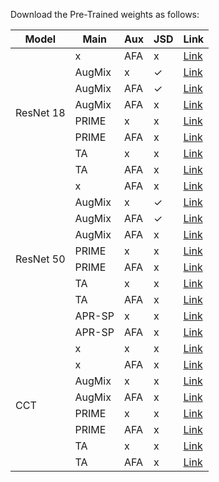 Download the Pre-Trained weights as follows:

<table>
<thead>
  <tr>
    <th>Model</th>
    <th>Main</th>
    <th>Aux</th>
    <th>JSD</th>
    <th>Link</th>
  </tr>
</thead>
<tbody>
  <tr>
    <td rowspan="8">ResNet 18</td>
    <td>x</td>
    <td>AFA</td>
    <td>x</td>
    <td><a href="https://drive.google.com/file/d/1pEytszxxiujQeIw4Vdf_u7P7q65iztaB/view?usp=sharing">Link</a></td>
  </tr>
  <tr>
    <td>AugMix</td>
    <td>x</td>
    <td>✓</td>
    <td><a href="https://drive.google.com/file/d/1B6M1ZtEYTW57xyhJGeNb0Jyj5wcxMZbg/view?usp=sharing">Link</a></td>
  </tr>
  <tr>
    <td>AugMix</td>
    <td>AFA</td>
    <td>✓</td>
    <td><a href="https://drive.google.com/file/d/1QTdUil6t42uFGyc2_rfiBmbaRnJqSqrg/view?usp=sharing">Link</a></td>
  </tr>
  <tr>
    <td>AugMix</td>
    <td>AFA</td>
    <td>x</td>
    <td><a href="https://drive.google.com/file/d/1eIiunPUBjv8E5qagJfsYTwAb3BNiUArK/view?usp=sharing">Link</a></td>
  </tr>
  <tr>
    <td>PRIME</td>
    <td>x</td>
    <td>x</td>
    <td><a href="https://drive.google.com/file/d/1XfRL_H72yEnQ8Zd6U8VbgLtbyBsfxlHy/view?usp=sharing">Link</a></td>
  </tr>
  <tr>
    <td>PRIME</td>
    <td>AFA</td>
    <td>x</td>
    <td><a href="https://drive.google.com/file/d/1OeKQuda8RTRGgH92wQtUpBE9yco3KMm8/view?usp=sharing">Link</a></td>
  </tr>
  <tr>
    <td>TA</td>
    <td>x</td>
    <td>x</td>
    <td><a href="https://drive.google.com/file/d/1XjGTzNUAv_Bzjj3jZWHHPVpR-ZEA_0i4/view?usp=sharing">Link</a></td>
  </tr>
  <tr>
    <td>TA</td>
    <td>AFA</td>
    <td>x</td>
    <td><a href="https://drive.google.com/file/d/17T2FrTKW7h3Fejt4e-ESwBM6z_lqYoYn/view?usp=sharing">Link</a></td>
  </tr>
  <tr>
    <td rowspan="10">ResNet 50</td>
    <td>x</td>
    <td>AFA</td>
    <td>x</td>
    <td><a href="https://drive.google.com/file/d/1zN-D3j99u054dwDOrCfUhtadXRcn0m9-/view?usp=sharing">Link</a></td>
  </tr>
  <tr>
    <td>AugMix</td>
    <td>x</td>
    <td>✓</td>
    <td><a href="https://drive.google.com/file/d/1nE28HiJzXZtyzMFd0KfN_9Ud5NWqYaIV/view?usp=sharing">Link</a></td>
  </tr>
  <tr>
    <td>AugMix</td>
    <td>AFA</td>
    <td>✓</td>
    <td><a href="https://drive.google.com/file/d/1aqc3-CU5MLNVMvfpnoQ-dOWGu6b7TuHp/view?usp=sharing">Link</a></td>
  </tr>
  <tr>
    <td>AugMix</td>
    <td>AFA</td>
    <td>x</td>
    <td><a href="https://drive.google.com/file/d/19jLf4T4JGofLysAgR4PaOnRerma2QgR0/view?usp=sharing">Link</a></td>
  </tr>
  <tr>
    <td>PRIME</td>
    <td>x</td>
    <td>x</td>
    <td><a href="https://drive.google.com/file/d/1rTXTedSp8uXVdVS6KZtV-KmaRVMu76WT/view?usp=sharing">Link</a></td>
  </tr>
  <tr>
    <td>PRIME</td>
    <td>AFA</td>
    <td>x</td>
    <td><a href="https://drive.google.com/file/d/1OEhAY_yP-GPq7zowt0wrndjDo2H7dAUd/view?usp=sharing">Link</a></td>
  </tr>
  <tr>
    <td>TA</td>
    <td>x</td>
    <td>x</td>
    <td><a href="https://drive.google.com/file/d/1LNzUyKxQr43bY67gj4v73EUEXU6b19sp/view?usp=sharing">Link</a></td>
  </tr>
  <tr>
    <td>TA</td>
    <td>AFA</td>
    <td>x</td>
    <td><a href="https://drive.google.com/file/d/1pi0tX3AT_nuHBSxPo0LK9Gow3dfc5VEe/view?usp=sharing">Link</a></td>
  </tr>
  <tr>
    <td>APR-SP</td>
    <td>x</td>
    <td>x</td>
    <td><a href="https://drive.google.com/file/d/1iCFsqCktb3j2sk4_pfmRRS5ullThfpCp/view?usp=sharing">Link</a></td>
  </tr>
  <tr>
    <td>APR-SP</td>
    <td>AFA</td>
    <td>x</td>
    <td><a href="https://drive.google.com/file/d/1HRVLuHfMdU4ohk31uhc55tU45cgKJcVc/view?usp=sharing">Link</a></td>
  </tr>
  <tr>
    <td rowspan="8">CCT</td>
    <td>x</td>
    <td>x</td>
    <td>x</td>
    <td><a href="https://drive.google.com/file/d/17Xn52mQh2ai_0wgbSYYiuV9ec1ADGPIl/view?usp=sharing">Link</a></td>
  </tr>
  <tr>
    <td>x</td>
    <td>AFA</td>
    <td>x</td>
    <td><a href="https://drive.google.com/file/d/1HfWm7agkwF0pjob6cMWsNBf-8I3ozdGY/view?usp=sharing">Link</a></td>
  </tr>
  <tr>
    <td>AugMix</td>
    <td>x</td>
    <td>x</td>
    <td><a href="https://drive.google.com/file/d/1l7CLQPa2SIqG_bZDGAgHRqPCyo78aYHQ/view?usp=sharing">Link</a></td>
  </tr>
  <tr>
    <td>AugMix</td>
    <td>AFA</td>
    <td>x</td>
    <td><a href="https://drive.google.com/file/d/1Ael025TqhLeh6HKNO3KJmIvnsCFdmEvM/view?usp=sharing">Link</a></td>
  </tr>
  <tr>
    <td>PRIME</td>
    <td>x</td>
    <td>x</td>
    <td><a href="https://drive.google.com/file/d/1dW74eYLr7bcdK05-E8TrvyOcSDCW-bUV/view?usp=sharing">Link</a></td>
  </tr>
  <tr>
    <td>PRIME</td>
    <td>AFA</td>
    <td>x</td>
    <td><a href="https://drive.google.com/file/d/1bFNazyJy-o3Z3SaGD-LyKNK5QUL1IPfd/view?usp=sharing">Link</a></td>
  </tr>
  <tr>
    <td>TA</td>
    <td>x</td>
    <td>x</td>
    <td><a href="https://drive.google.com/file/d/1oszFNjdMhO70r9wWD8YNsGR4FCfGdJAc/view?usp=sharing">Link</a></td>
  </tr>
  <tr>
    <td>TA</td>
    <td>AFA</td>
    <td>x</td>
    <td><a href="https://drive.google.com/file/d/1C6dv30Aq7zBeKMtWkW9jWiCqpDvQ4WNH/view?usp=sharing">Link</a></td>
  </tr>
</tbody>
</table>